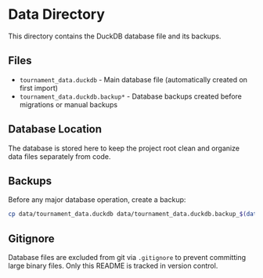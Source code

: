 # Data Directory

This directory contains the DuckDB database file and its backups.

## Files

- `tournament_data.duckdb` - Main database file (automatically created on first import)
- `tournament_data.duckdb.backup*` - Database backups created before migrations or manual backups

## Database Location

The database is stored here to keep the project root clean and organize data files separately from code.

## Backups

Before any major database operation, create a backup:

```bash
cp data/tournament_data.duckdb data/tournament_data.duckdb.backup_$(date +%Y%m%d_%H%M%S)
```

## Gitignore

Database files are excluded from git via `.gitignore` to prevent committing large binary files.
Only this README is tracked in version control.
